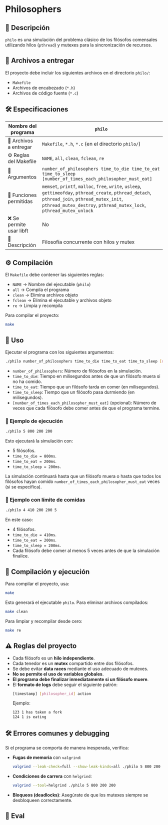 # Philosophers

## 📌 Descripción  
`philo` es una simulación del problema clásico de los filósofos comensales utilizando hilos (`pthread`) y mutexes para la sincronización de recursos.  

## 📁 Archivos a entregar  
El proyecto debe incluir los siguientes archivos en el directorio `philo/`:  
- `Makefile`  
- Archivos de encabezado (`*.h`)  
- Archivos de código fuente (`*.c`)  

## 🛠️ Especificaciones  

| Nombre del programa | `philo` |
|---------------------|---------|
| 📂 Archivos a entregar | `Makefile`, `*.h`, `*.c` (en el directorio `philo/`) |
| ⚙️ Reglas del Makefile | `NAME`, `all`, `clean`, `fclean`, `re` |
| 🚀 Argumentos | `number_of_philosophers time_to_die time_to_eat time_to_sleep [number_of_times_each_philosopher_must_eat]` |
| 📜 Funciones permitidas | `memset`, `printf`, `malloc`, `free`, `write`, `usleep`, `gettimeofday`, `pthread_create`, `pthread_detach`, `pthread_join`, `pthread_mutex_init`, `pthread_mutex_destroy`, `pthread_mutex_lock`, `pthread_mutex_unlock` |
| ❌ Se permite usar libft | No |
| 📌 Descripción | Filosofía concurrente con hilos y mutex |

## ⚙️ Compilación  
El `Makefile` debe contener las siguientes reglas:  
- `NAME` → Nombre del ejecutable (`philo`)  
- `all` → Compila el programa  
- `clean` → Elimina archivos objeto  
- `fclean` → Elimina el ejecutable y archivos objeto  
- `re` → Limpia y recompila  

Para compilar el proyecto:  
```bash
make
```
## 🚀 Uso  
Ejecutar el programa con los siguientes argumentos:  
```bash
./philo number_of_philosophers time_to_die time_to_eat time_to_sleep [number_of_times_each_philosopher_must_eat]
```
- `number_of_philosophers`: Número de filósofos en la simulación.  
- `time_to_die`: Tiempo en milisegundos antes de que un filósofo muera si no ha comido.  
- `time_to_eat`: Tiempo que un filósofo tarda en comer (en milisegundos).  
- `time_to_sleep`: Tiempo que un filósofo pasa durmiendo (en milisegundos).  
- `[number_of_times_each_philosopher_must_eat]` (opcional): Número de veces que cada filósofo debe comer antes de que el programa termine.  

### 📌 Ejemplo de ejecución  
```bash
./philo 5 800 200 200
```
Esto ejecutará la simulación con:

- 5 filósofos.
- `time_to_die = 800ms`.
- `time_to_eat = 200ms`.
- `time_to_sleep = 200ms`.

La simulación continuará hasta que un filósofo muera o hasta que todos los filósofos hayan comido `number_of_times_each_philosopher_must_eat` veces (si se especifica).

### 🏁 Ejemplo con límite de comidas
~~~bash
./philo 4 410 200 200 5
~~~
En este caso:
- 4 filósofos.
- `time_to_die = 410ms`.
- `time_to_eat = 200ms`.
- `time_to_sleep = 200ms`.
- Cada filósofo debe comer al menos 5 veces antes de que la simulación finalice.

## 🔧 Compilación y ejecución
Para compilar el proyecto, usa:
~~~bash
make
~~~
Esto generará el ejecutable `philo`. Para eliminar archivos compilados:
~~~bash
make clean
~~~
Para limpiar y recompilar desde cero:
~~~bash
make re
~~~

## ⚠️ Reglas del proyecto
- Cada filósofo es un **hilo independiente**.
- Cada tenedor es un **mutex** compartido entre dos filósofos.
- Se debe evitar **data races** mediante el uso adecuado de mutexes.
- **No se permite el uso de variables globales**.
- **El programa debe finalizar inmediatamente si un filósofo muere**.
- El **formato de logs** debe seguir el siguiente patrón:
  ~~~bash
  [timestamp] [philosopher_id] action
  ~~~
  Ejemplo:
  ~~~bash
  123 1 has taken a fork
  124 1 is eating
  ~~~

## 🛠 Errores comunes y debugging
Si el programa se comporta de manera inesperada, verifica:
- **Fugas de memoria** con `valgrind`:
  ~~~bash
  valgrind --leak-check=full --show-leak-kinds=all ./philo 5 800 200 200
  ~~~
- **Condiciones de carrera** con `helgrind`:
  ~~~bash
  valgrind --tool=helgrind ./philo 5 800 200 200
  ~~~
- **Bloqueos (deadlocks)**: Asegúrate de que los mutexes siempre se desbloqueen correctamente.

## 📜 Eval
